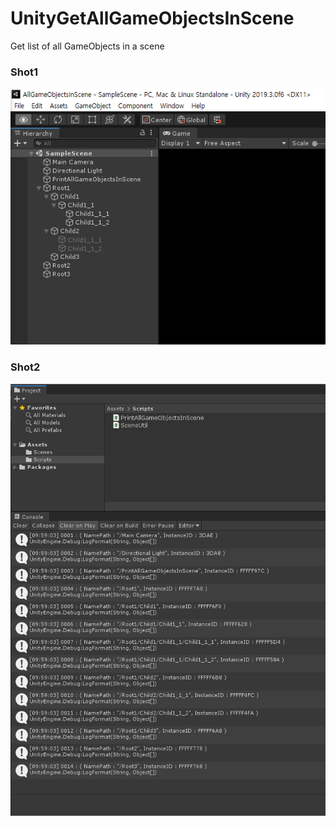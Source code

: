 # UnityGetAllGameObjectsInScene
Get list of all GameObjects in a scene


### Shot1

![shot1](Images/1.png)


### Shot2

![shot2](Images/2.png)
